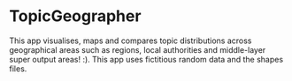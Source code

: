 # TopicGeographer
This app visualises, maps and compares topic distributions across geographical areas such as regions, local authorities and middle-layer super output areas! :). This app uses fictitious random data and the shapes files. 
